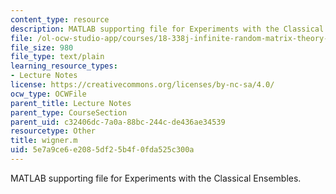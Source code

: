 ```yaml
---
content_type: resource
description: MATLAB supporting file for Experiments with the Classical Ensembles.
file: /ol-ocw-studio-app/courses/18-338j-infinite-random-matrix-theory-fall-2004/5e7a9ce6e2085df25b4f0fda525c300a_wigner.m
file_size: 980
file_type: text/plain
learning_resource_types:
- Lecture Notes
license: https://creativecommons.org/licenses/by-nc-sa/4.0/
ocw_type: OCWFile
parent_title: Lecture Notes
parent_type: CourseSection
parent_uid: c32406dc-7a0a-88bc-244c-de436ae34539
resourcetype: Other
title: wigner.m
uid: 5e7a9ce6-e208-5df2-5b4f-0fda525c300a
---
```

MATLAB supporting file for Experiments with the Classical Ensembles.